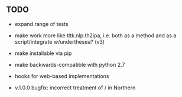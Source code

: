 ## TODO

- expand range of tests
- make work more like tltk.nlp.th2ipa, i.e. both as a method and as a script/integrate w/underthesea? (v3)
- make installable via pip
- make backwards-compatible with python 2.7
- hooks for web-based implementations

- v.1.0.0 bugfix: incorrect treatment of /<gi/> in Northern
